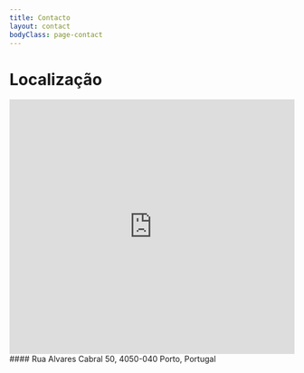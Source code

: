 ```yaml
---
title: Contacto
layout: contact
bodyClass: page-contact
---
```


# Localização
<iframe src="https://www.google.com/maps/embed?pb=!1m18!1m12!1m3!1d3470.742685699689!2d-8.618433440714426!3d41.155158441776145!2m3!1f0!2f0!3f0!3m2!1i1024!2i768!4f13.1!3m3!1m2!1s0xd246501a25501c9%3A0xc8f7ea63c3579c4!2sRua%20de%20%C3%81lvares%20Cabral%2050%2C%204050-257%20Porto!5e0!3m2!1sen!2spt!4v1614802910136!5m2!1sen!2spt" width="100%" height="450" style="border:0;" allowfullscreen="" loading="lazy"></iframe>
<!-- <iframe title="Google Maps" aria-label="Google Maps" data-src="" width="100%" height="100%" frameborder="0" scrolling="no" allowfullscreen="" src="https://static.parastorage.com/services/editor-elements/dist/b4f9c49a00780b3a8097e7114b529be7.html?defaultLocation=0&amp;showZoom=true&amp;showStreetView=true&amp;showMapType=true&amp;language=pt&amp;id=dataItem-khz5tchb&amp;googleMapsScriptUrl=https%3A%2F%2Fstatic.parastorage.com%2Fservices%2Feditor-elements%2Fdist%2Fgoogle-map.min.js"></iframe> -->
#### Rua Alvares Cabral 50, 4050-040 Porto, Portugal

 